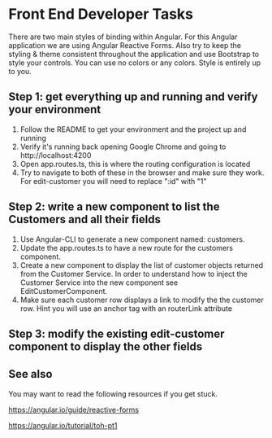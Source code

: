 # Front End Developer Tasks

There are two main styles of binding within Angular.
For this Angular application we are using Angular Reactive Forms. Also try to keep the styling & theme consistent throughout the application and use Bootstrap to style your controls. You can use no colors or any colors. Style is entirely up to you.

## Step 1: get everything up and running and verify your environment
1. Follow the README to get your environment and the project up and running
1. Verify it's running back opening Google Chrome and going to http://localhost:4200
1. Open app.routes.ts, this is where the routing configuration is located
1. Try to navigate to both of these in the browser and make sure they work. For edit-customer you will need to replace ":id" with "1"

## Step 2: write a new component to list the Customers and all their fields
1. Use Angular-CLI to generate a new component named: customers.
1. Update the app.routes.ts  to have a new route for the customers component.
1. Create a new component to display the list of customer objects returned from the Customer Service. In order to understand how to inject the Customer Service into the new component see EditCustomerComponent.
1. Make sure each customer row displays a link to modify the the customer row. Hint you will use an anchor tag with an routerLink attribute

## Step 3: modify the existing edit-customer component to display the other fields

## See also
You may want to read the following resources if you get stuck.

https://angular.io/guide/reactive-forms

https://angular.io/tutorial/toh-pt1

